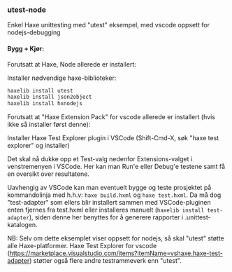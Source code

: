 
### utest-node

Enkel Haxe unittesting med "utest" eksempel, med vscode oppsett for nodejs-debugging

#### Bygg + Kjør:

Forutsatt at Haxe, Node allerede er installert:

Installer nødvendige haxe-biblioteker:

```sh
haxelib install utest
haxelib install json2object
haxelib install hxnodejs
```

Forutsatt at "Haxe Extension Pack" for vscode allerede er installert (hvis ikke så installer først denne):

Installer Haxe Test Explorer plugin i VSCode (Shift-Cmd-X, søk "haxe test explorer" og installer)

Det skal nå dukke opp et Test-valg nedenfor Extensions-valget i venstremenyen i VSCode.
Her kan man Run'e eller Debug'e testene samt få en oversikt over resultatene.

Uavhengig av VSCode kan man eventuelt bygge og teste prosjektet på kommandolinja med h.h.v:
```haxe build.hxml``` og ```haxe test.hxml```.
Da må dog "test-adapter" som ellers blir installert sammen med VSCode-pluginen
enten fjernes fra test.hxml eller installeres manuelt (```haxelib install test-adapter```),
siden denne her benyttes for å generere rapporter i .unittest-katalogen.


NB: Selv om dette eksemplet viser oppsett for nodejs, så skal "utest" støtte alle Haxe-platformer.
Haxe Test Explorer for vscode (https://marketplace.visualstudio.com/items?itemName=vshaxe.haxe-test-adapter) støtter også flere andre testrammeverk enn "utest".

